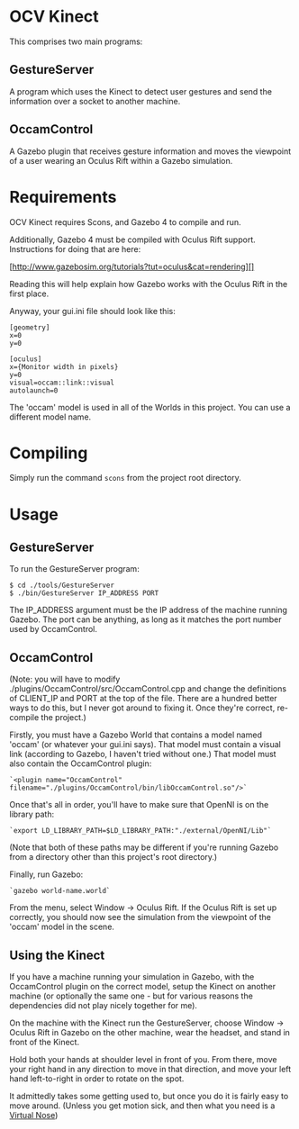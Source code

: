 OCV Kinect
==========

This comprises two main programs:

GestureServer
-------------
A program which uses the Kinect to detect user gestures and send the information over a socket to another machine.

OccamControl
------------
A Gazebo plugin that receives gesture information and moves the viewpoint of a user wearing an Oculus Rift within a Gazebo simulation.

Requirements
============
OCV Kinect requires Scons, and Gazebo 4 to compile and run.

Additionally, Gazebo 4 must be compiled with Oculus Rift support. Instructions for doing that are here:

[http://www.gazebosim.org/tutorials?tut=oculus&cat=rendering][]

Reading this will help explain how Gazebo works with the Oculus Rift in the first place.

Anyway, your gui.ini file should look like this:

```
[geometry]
x=0
y=0

[oculus]
x={Monitor width in pixels}
y=0
visual=occam::link::visual
autolaunch=0
```
The 'occam' model is used in all of the Worlds in this project. You can use a different model name.

Compiling
=========
Simply run the command `scons` from the project root directory.

Usage
=====
GestureServer
-------------

To run the GestureServer program:
```
$ cd ./tools/GestureServer
$ ./bin/GestureServer IP_ADDRESS PORT
```

The IP_ADDRESS argument must be the IP address of the machine running Gazebo. The port can be anything, as long as it matches the port number used by OccamControl.


OccamControl
------------
(Note: you will have to modify ./plugins/OccamControl/src/OccamControl.cpp and change the definitions of CLIENT_IP and PORT at the top of the file. There are a hundred better ways to do this, but I never got around to fixing it. Once they're correct, re-compile the project.)

Firstly, you must have a Gazebo World that contains a model named 'occam' (or whatever your gui.ini says). That model must contain a visual link (according to Gazebo, I haven't tried without one.) That model must also contain the OccamControl plugin:

    `<plugin name="OccamControl" filename="./plugins/OccamControl/bin/libOccamControl.so"/>`

Once that's all in order, you'll have to make sure that OpenNI is on the library path:

    `export LD_LIBRARY_PATH=$LD_LIBRARY_PATH:"./external/OpenNI/Lib"`

(Note that both of these paths may be different if you're running Gazebo from a directory other than this project's root directory.)

Finally, run Gazebo:

    `gazebo world-name.world`

From the menu, select Window -> Oculus Rift. If the Oculus Rift is set up correctly, you should now see the simulation from the viewpoint of the 'occam' model in the scene.

Using the Kinect
----------------
If you have a machine running your simulation in Gazebo, with the OccamControl plugin on the correct model, setup the Kinect on another machine (or optionally the same one - but for various reasons the dependencies did not play nicely together for me).

On the machine with the Kinect run the GestureServer, choose Window -> Oculus Rift in Gazebo on the other machine, wear the headset, and stand in front of the Kinect.

Hold both your hands at shoulder level in front of you. From there, move your right hand in any direction to move in that direction, and move your left hand left-to-right in order to rotate on the spot.

It admittedly takes some getting used to, but once you do it is fairly easy to move around. (Unless you get motion sick, and then what you need is a [Virtual Nose](http://www.purdue.edu/newsroom/releases/2015/Q1/virtual-nose-may-reduce-simulator-sickness-in-video-games.html))